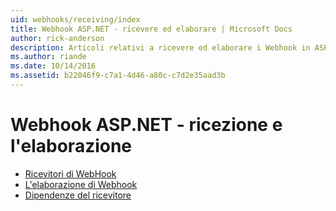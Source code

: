 ```yaml
---
uid: webhooks/receiving/index
title: Webhook ASP.NET - ricevere ed elaborare | Microsoft Docs
author: rick-anderson
description: Articoli relativi a ricevere ed elaborare i Webhook in ASP.NET
ms.author: riande
ms.date: 10/14/2016
ms.assetid: b22046f9-c7a1-4d46-a80c-c7d2e35aad3b
---
```

# <a name="aspnet-webhooks---receiving-and-processing"></a>Webhook ASP.NET - ricezione e l'elaborazione

* [Ricevitori di WebHook](receivers.md)
* [L'elaborazione di Webhook](handlers.md)
* [Dipendenze del ricevitore](dependencies.md)
